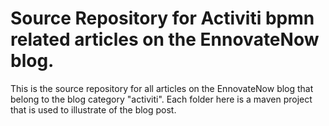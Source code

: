Source Repository for Activiti bpmn related articles on the EnnovateNow blog.
=============================================================================

This is the source repository for all articles on the EnnovateNow blog that belong to the blog category "activiti". 
Each folder here is a maven project that is used to illustrate of the blog post. 